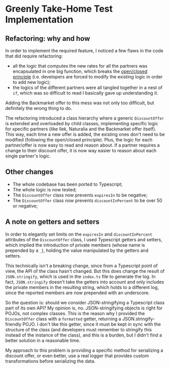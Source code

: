 # Greenly Take-Home Test Implementation

## Refactoring: why and how
In order to implement the required feature, I noticed a few flaws in the code that did require refactoring:
* all the logic that computes the new rates for all the partners was encapsulated in one big function, which breaks the [open/closed principle](https://www.freecodecamp.org/news/open-closed-principle/) (i.e. developers are forced to modify the existing logic in order to add new logic);
* the logics of the different partners were all tangled together in a nest of `if`, which was so difficult to read I basically gave up understanding it.

Adding the Backmarket offer to this mess was not only too difficult, but definitely the wrong thing to do.

The refactoring introduced a class hierarchy where a generic `DiscountOffer` is extended and overloaded by child classes, implementing specific logic for specific partners (like Ilek, Naturalia and the Backmarket offer itself). This way, each time a new offer is added, the existing ones don't need to be modified (following the open/closed principle). Plus, the logic for each partner/offer is now easy to read and reason about. If a partner requires a change to their discount offer, it is now way easier to reason about each single partner's logic.

## Other changes

* The whole codebase has been ported to Typescript;
* The whole logic is now tested;
* The `DiscountOffer` class now prevents `expiresIn` to be negative;
* The `DiscountOffer` class now prevents `discountInPercent` to be over 50 or negative;

## A note on getters and setters
In order to elegantly set limits on the `expiresIn` and `discountInPercent` attributes of the `DiscountOffer` class, I used Typescript getters and setters, which implied the introduction of private members (whose name is prepended by a `_`), holding the value manipulated by the getters and setters.

This technically isn't a breaking change, since from a Typescript point of view, the API of the class hasn't changed. But this does change the result of `JSON.stringify`, which is used in the `index.ts` file to generate the log. In fact, `JSON.stringify` doesn't take the getters into account and only includes the private members in the resulting string, which holds to a different log, since the reported members are now prepended with an underscore.

So the question is: should we consider JSON-stringifying a Typescript class part of its own API? My opinion is, no. JSON-stringifying objects is right for POJOs, not complex classes. This is the reason why I provided the `DiscountOffer` class with a `formatted` getter, returning a JSON.stringify-friendly POJO. I don't like this getter, since it must be kept in sync with the structure of the class (and developers must remember to stringify this instead of the instance of the class), and this is a burden, but I didn't find a better solution in a reasonable time.

My approach to this problem is providing a specific method for serializing a discount offer, or even better, use a real logger that provides custom transformations before serializing the data.